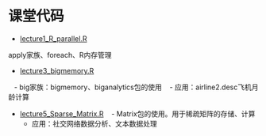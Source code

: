 # 课堂代码
- [lecture1_R_parallel.R](https://github.com/Snowing-ST/distributed_computation/blob/master/parallel_computation/lecture1_R_parallel.R)

apply家族、foreach、R内存管理

- [lecture3_bigmemory.R](https://github.com/Snowing-ST/distributed_computation/blob/master/parallel_computation/lecture3_bigmemory.R)

    - big家族：bigmemory、biganalytics包的使用
    - 应用：airline2.desc飞机月龄计算

- [lecture5_Sparse_Matrix.R](https://github.com/Snowing-ST/distributed_computation/blob/master/parallel_computation/lecture5_Sparse_Matrix.R)
    - Matrix包的使用。用于稀疏矩阵的存储、计算
    - 应用：社交网络数据分析、文本数据处理
